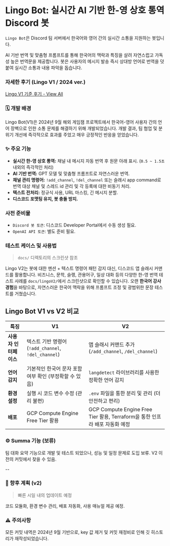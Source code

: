 # Lingo Bot: 실시간 AI 기반 한-영 상호 통역 Discord 봇

`Lingo Bot`은 Discord 팀 서버에서 한국어와 영어 간의 실시간 소통을 지원하는 봇입니다.

AI 기반 번역 및 맞춤형 프롬프트를 통해 한국어의 맥락과 특징을 살려 자연스럽고 가독성 높은 번역문을 제공합니다. 봇은 사용자의 메시지 발송 즉시 상대방 언어로 번역을 덧붙여 실시간 소통과 내용 파악을 돕습니다.

### 자세한 후기 (Lingo V1 / 2024 ver.)

[Lingo V1 기준 후기 - View All](https://educated-tarsier-f16.notion.site/GCP-IaaS-1f79bf46184a8021a6b0d52d1aee06f3?pvs=74)

### 🗓️ 개발 배경

Lingo Bot(V1)은 2024년 9월 해외 게임잼 프로젝트에서 한국어-영어 사용자 간의 언어 장벽으로 인한 소통 문제를 해결하기 위해 개발되었습니다. 개발 결과, 팀 협업 및 분위기 개선에 즉각적으로 효과를 주었고 매우 긍정적인 반응을 얻었습니다.

### ✨ 주요 기능
* **실시간 한-영 상호 통역:** 채널 내 메시지 자동 번역 후 원문 아래 표시. (`0.5 ~ 1.5초` 내외의 즉각적인 처리)
* **AI 기반 번역:** GPT 모델 및 맞춤형 프롬프트로 자연스러운 번역.
* **채널 관리 명령어:** `!add_channel`, `!del_channel` 또는 슬래시 app command로 번역 대상 채널 및 스레드 id 관리 및 각 등록에 대한 비동기 처리.
* **텍스트 전처리:** 정규식 사용, URL 마스킹, 긴 메시지 분할.
* **디스코드 포맷팅 유지, 봇 충돌 방지.**


### 사전 준비물
- `Discord 봇 토큰`: 디스코드 Developer Portal에서 수동 생성 필요.
- `OpenAI API 토큰`: 별도 준비 필요.

### 테스트 케이스 및 사용법

> `docs/` 디렉토리의 스크린샷 참조

Lingo V2는 봇에 대한 멘션 + 텍스트 명령어 패턴 감지 대신, 디스코드 앱 슬래시 커맨드를 활용합니다.
비즈니스, 문학, 슬랭, 관용어구, 일상 대화 등의 다양한 한-영 번역 테스트 사례를 `docs/lingoV2/`에서 스크린샷으로 확인할 수 있습니다. 오랜 **한국어 강사 경험**을 바탕으로, 자연스러운 한국어 맥락을 위해 프롬프트 조정 및 광범위한 문장 테스트를 거쳤습니다.

## Lingo Bot V1 vs V2 비교

| 특징 | V1 | V2 |
|---|---|---|
|   **사용자 인터페이스** |   텍스트 기반 명령어 (`!add_channel`, `!del_channel`)   |   앱 슬래시 커맨드 추가 (`/add_channel`, `/del_channel`)   |
|   **언어 감지** |   기본적인 한국어 문자 포함 여부 확인 (부정확할 수 있음)   |   `langdetect` 라이브러리를 사용한 정확한 언어 감지   |
|   **환경 설정** |   실행 시 코드 변수 수정 (관리 불편)   |   `.env` 파일을 통한 분리 및 관리 (더 안전하고 편리)   |
|   **배포** |   GCP Compute Engine Free Tier 활용   |   GCP Compute Engine Free Tier 활용, Terraform을 통한 인프라 배포 자동화 예정   |

### ⚙️ Summa 기능 (보류)

팀 대화 요약 기능으로 개발 및 테스트 되었으나, 성능 및 일정 문제로 도입 보류. V2 이전의 커밋에서 찾을 수 있음.

--

### 🚧 향후 계획 (v2)

> 빠른 시일 내의 업데이트 예정

코드 모듈화, 환경 변수 관리, 배포 자동화, 사용 매뉴얼 제공 예정.

### ⚠️ 주의사항

모든 커밋 내역은 2024년 9월 기반으로, key 값 제거 및 커밋 재정비로 인해 깃 히스토리가 재작성되었습니다.